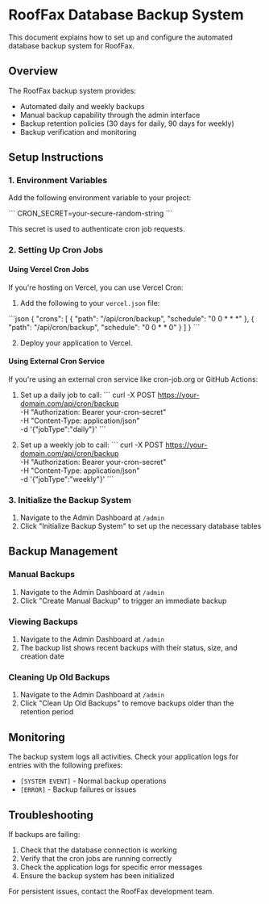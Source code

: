 # RoofFax Database Backup System

This document explains how to set up and configure the automated database backup system for RoofFax.

## Overview

The RoofFax backup system provides:

- Automated daily and weekly backups
- Manual backup capability through the admin interface
- Backup retention policies (30 days for daily, 90 days for weekly)
- Backup verification and monitoring

## Setup Instructions

### 1. Environment Variables

Add the following environment variable to your project:

\`\`\`
CRON_SECRET=your-secure-random-string
\`\`\`

This secret is used to authenticate cron job requests.

### 2. Setting Up Cron Jobs

#### Using Vercel Cron Jobs

If you're hosting on Vercel, you can use Vercel Cron:

1. Add the following to your `vercel.json` file:

\`\`\`json
{
  "crons": [
    {
      "path": "/api/cron/backup",
      "schedule": "0 0 * * *"
    },
    {
      "path": "/api/cron/backup",
      "schedule": "0 0 * * 0"
    }
  ]
}
\`\`\`

2. Deploy your application to Vercel.

#### Using External Cron Service

If you're using an external cron service like cron-job.org or GitHub Actions:

1. Set up a daily job to call:
   \`\`\`
   curl -X POST https://your-domain.com/api/cron/backup \
     -H "Authorization: Bearer your-cron-secret" \
     -H "Content-Type: application/json" \
     -d '{"jobType":"daily"}'
   \`\`\`

2. Set up a weekly job to call:
   \`\`\`
   curl -X POST https://your-domain.com/api/cron/backup \
     -H "Authorization: Bearer your-cron-secret" \
     -H "Content-Type: application/json" \
     -d '{"jobType":"weekly"}'
   \`\`\`

### 3. Initialize the Backup System

1. Navigate to the Admin Dashboard at `/admin`
2. Click "Initialize Backup System" to set up the necessary database tables

## Backup Management

### Manual Backups

1. Navigate to the Admin Dashboard at `/admin`
2. Click "Create Manual Backup" to trigger an immediate backup

### Viewing Backups

1. Navigate to the Admin Dashboard at `/admin`
2. The backup list shows recent backups with their status, size, and creation date

### Cleaning Up Old Backups

1. Navigate to the Admin Dashboard at `/admin`
2. Click "Clean Up Old Backups" to remove backups older than the retention period

## Monitoring

The backup system logs all activities. Check your application logs for entries with the following prefixes:

- `[SYSTEM EVENT]` - Normal backup operations
- `[ERROR]` - Backup failures or issues

## Troubleshooting

If backups are failing:

1. Check that the database connection is working
2. Verify that the cron jobs are running correctly
3. Check the application logs for specific error messages
4. Ensure the backup system has been initialized

For persistent issues, contact the RoofFax development team.
